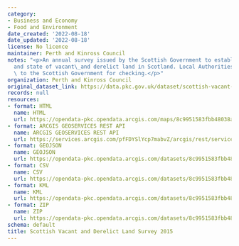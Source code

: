```yaml
---
category:
- Business and Economy
- Food and Environment
date_created: '2022-08-18'
date_updated: '2022-08-18'
license: No licence
maintainer: Perth and Kinross Council
notes: "<p>An annual survey issued by the Scottish Government to establish the extent\_\
  and state of vacant\_and derelict land in Scotland. Local Authorities return data\
  \ to the Scottish Government for checking.</p>"
organization: Perth and Kinross Council
original_dataset_link: https://data.pkc.gov.uk/dataset/scottish-vacant-and-derelict-land-survey-2015
records: null
resources:
- format: HTML
  name: HTML
  url: https://opendata-pkc.opendata.arcgis.com/maps/8c9951583fbb48038ade7051194230d5_0
- format: ARCGIS GEOSERVICES REST API
  name: ARCGIS GEOSERVICES REST API
  url: https://services.arcgis.com/pfFDYSlYcp7mabvZ/arcgis/rest/services/Scottish_Vacant_and_Derelict_Land_Survey_2015/FeatureServer/0
- format: GEOJSON
  name: GEOJSON
  url: https://opendata-pkc.opendata.arcgis.com/datasets/8c9951583fbb48038ade7051194230d5_0.geojson?outSR=%7B%22latestWkid%22%3A27700%2C%22wkid%22%3A27700%7D
- format: CSV
  name: CSV
  url: https://opendata-pkc.opendata.arcgis.com/datasets/8c9951583fbb48038ade7051194230d5_0.csv?outSR=%7B%22latestWkid%22%3A27700%2C%22wkid%22%3A27700%7D
- format: KML
  name: KML
  url: https://opendata-pkc.opendata.arcgis.com/datasets/8c9951583fbb48038ade7051194230d5_0.kml?outSR=%7B%22latestWkid%22%3A27700%2C%22wkid%22%3A27700%7D
- format: ZIP
  name: ZIP
  url: https://opendata-pkc.opendata.arcgis.com/datasets/8c9951583fbb48038ade7051194230d5_0.zip?outSR=%7B%22latestWkid%22%3A27700%2C%22wkid%22%3A27700%7D
schema: default
title: Scottish Vacant and Derelict Land Survey 2015
---
```

